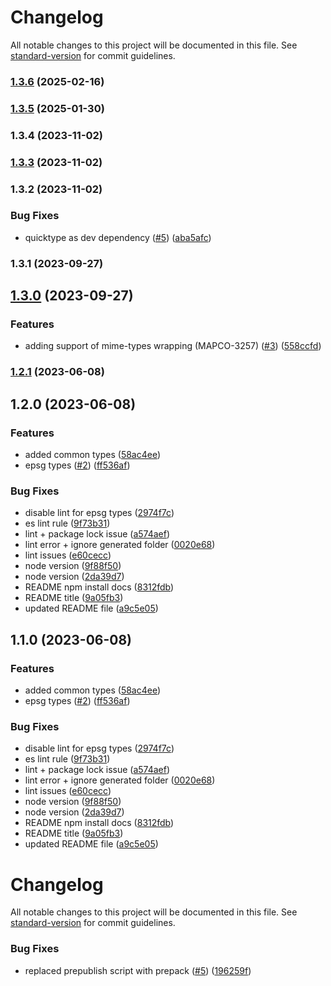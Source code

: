 # Changelog

All notable changes to this project will be documented in this file. See [standard-version](https://github.com/conventional-changelog/standard-version) for commit guidelines.

### [1.3.6](https://github.com/MapColonies/types/compare/v1.3.5...v1.3.6) (2025-02-16)

### [1.3.5](https://github.com/MapColonies/types/compare/v1.3.4...v1.3.5) (2025-01-30)

### 1.3.4 (2023-11-02)

### [1.3.3](https://github.com/MapColonies/types/compare/v1.3.2...v1.3.3) (2023-11-02)

### 1.3.2 (2023-11-02)


### Bug Fixes

* quicktype as dev dependency ([#5](https://github.com/MapColonies/types/issues/5)) ([aba5afc](https://github.com/MapColonies/types/commit/aba5afcfddc4c4115486a2df4b6c32e10988bd36))

### 1.3.1 (2023-09-27)

## [1.3.0](https://github.com/MapColonies/types/compare/v1.1.0...v1.3.0) (2023-09-27)


### Features

* adding support of mime-types wrapping (MAPCO-3257) ([#3](https://github.com/MapColonies/types/issues/3)) ([558ccfd](https://github.com/MapColonies/types/commit/558ccfd9384ce7f8f780c154233b26a44bf74263))

### [1.2.1](https://github.com/MapColonies/types/compare/v1.2.0...v1.2.1) (2023-06-08)

## 1.2.0 (2023-06-08)


### Features

* added common types ([58ac4ee](https://github.com/MapColonies/types/commit/58ac4ee633bdc654957b28fda8b781c1e8d6ea5d))
* epsg types ([#2](https://github.com/MapColonies/types/issues/2)) ([ff536af](https://github.com/MapColonies/types/commit/ff536af04dafc5ed64e5eaecf8d16d19244413f3))


### Bug Fixes

* disable lint for epsg types ([2974f7c](https://github.com/MapColonies/types/commit/2974f7c215feeca0a84b233e6a7daedc9b2b2936))
* es lint rule ([9f73b31](https://github.com/MapColonies/types/commit/9f73b3199a3f88d9c08801b5b02b7b1abdef7625))
* lint + package lock issue ([a574aef](https://github.com/MapColonies/types/commit/a574aefe5e3066f2e4d0b58f906be8c98eba3e11))
* lint error + ignore generated folder ([0020e68](https://github.com/MapColonies/types/commit/0020e68f17965705f92235a0c59c91e0075c9d77))
* lint issues ([e60cecc](https://github.com/MapColonies/types/commit/e60cecc669be4d7b0aa2f84404df3292be3897e2))
* node version ([9f88f50](https://github.com/MapColonies/types/commit/9f88f50398399953f3620958a3184c7a1c745dca))
* node version ([2da39d7](https://github.com/MapColonies/types/commit/2da39d767a121805c0d57dfdf0ce09c4667e9388))
* README npm install docs ([8312fdb](https://github.com/MapColonies/types/commit/8312fdbb659a2d8adb7dd87439192365e5807a19))
* README title ([9a05fb3](https://github.com/MapColonies/types/commit/9a05fb32cefabf162821f9374487737faaf6379e))
* updated README file ([a9c5e05](https://github.com/MapColonies/types/commit/a9c5e0540cd58183bb93bb8f15c8d17dd4c13077))

## 1.1.0 (2023-06-08)


### Features

* added common types ([58ac4ee](https://github.com/MapColonies/types/commit/58ac4ee633bdc654957b28fda8b781c1e8d6ea5d))
* epsg types ([#2](https://github.com/MapColonies/types/issues/2)) ([ff536af](https://github.com/MapColonies/types/commit/ff536af04dafc5ed64e5eaecf8d16d19244413f3))


### Bug Fixes

* disable lint for epsg types ([2974f7c](https://github.com/MapColonies/types/commit/2974f7c215feeca0a84b233e6a7daedc9b2b2936))
* es lint rule ([9f73b31](https://github.com/MapColonies/types/commit/9f73b3199a3f88d9c08801b5b02b7b1abdef7625))
* lint + package lock issue ([a574aef](https://github.com/MapColonies/types/commit/a574aefe5e3066f2e4d0b58f906be8c98eba3e11))
* lint error + ignore generated folder ([0020e68](https://github.com/MapColonies/types/commit/0020e68f17965705f92235a0c59c91e0075c9d77))
* lint issues ([e60cecc](https://github.com/MapColonies/types/commit/e60cecc669be4d7b0aa2f84404df3292be3897e2))
* node version ([9f88f50](https://github.com/MapColonies/types/commit/9f88f50398399953f3620958a3184c7a1c745dca))
* node version ([2da39d7](https://github.com/MapColonies/types/commit/2da39d767a121805c0d57dfdf0ce09c4667e9388))
* README npm install docs ([8312fdb](https://github.com/MapColonies/types/commit/8312fdbb659a2d8adb7dd87439192365e5807a19))
* README title ([9a05fb3](https://github.com/MapColonies/types/commit/9a05fb32cefabf162821f9374487737faaf6379e))
* updated README file ([a9c5e05](https://github.com/MapColonies/types/commit/a9c5e0540cd58183bb93bb8f15c8d17dd4c13077))

# Changelog

All notable changes to this project will be documented in this file. See [standard-version](https://github.com/conventional-changelog/standard-version) for commit guidelines.

### Bug Fixes

* replaced prepublish script with prepack ([#5](https://github.com/MapColonies/ts-npm-package-boilerplate/issues/5)) ([196259f](https://github.com/MapColonies/ts-npm-package-boilerplate/commit/196259f77cca41c45a9723c04da0d83b7555145b))
